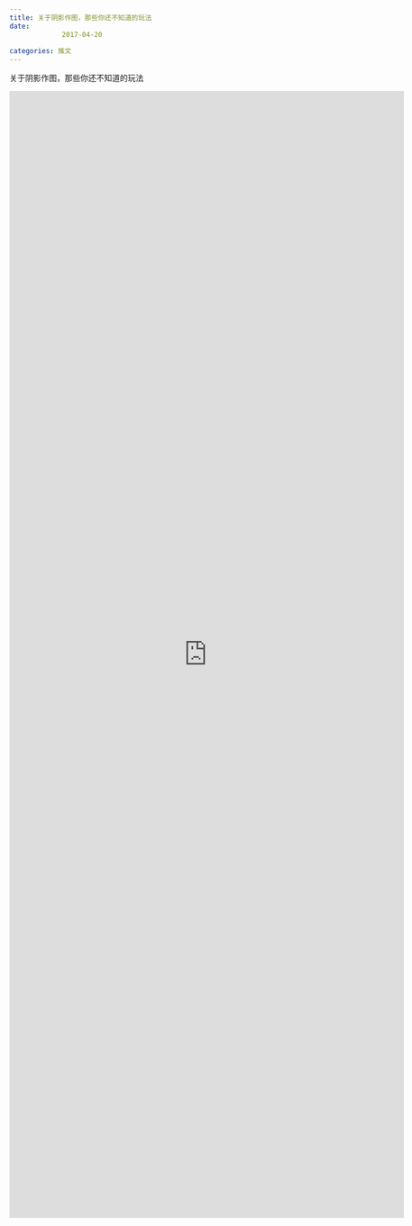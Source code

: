 ```yaml
---
title: 关于阴影作图，那些你还不知道的玩法
date: 
             2017-04-20
            
categories: 推文
---
```

关于阴影作图，那些你还不知道的玩法<!--more-->
<iframe src="http://202.114.234.173:8669/appbbs/Stata_Article/@关于阴影作图，那些你还不知道的玩法.htm" width="700px" height="2000px" scrolling="auto" frameborder=0 ></iframe>